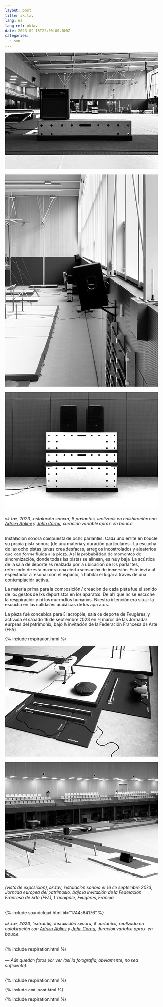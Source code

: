 ```yaml
---
layout: post
title: ɔk.tav
lang: es
lang-ref: oktav
date: 2023-09-15T22:00:00.000Z
categories:
  - son
---
```


![](/imgs/octav11_UP.jpg)

![](/imgs/octav1_UP.jpg)

![](/imgs/octav15_UP.jpg)

###### *ɔk.tav*, 2023, instalación sonora, 8 parlantes, realizada en colabiración con [Adrien Abline](http://ablineadrien.com/) y [John Cornu](https://www.johncornu.com/), duración variable aprox. en boucle.

Instalación sonora compuesta de ocho parlantes. Cada uno emite en boucle su propia pista sonora (de una materia y duración particulares). La escucha de las ocho pistas juntas crea desfaces, arreglos incontrolados y aleatorios que dan *forma* fluida a la pieza. Así la probabilidad de momentos de sincronización, donde todas las pistas se alinean, es muy baja. La acústica de la sala de deporte es realzada por la ubicación de los parlantes, refozando de esta manera una cierta sensación de inmersión. Esto invita al espectador a resonar con el espacio, a habitar el lugar a través de una contemplación activa.

La materia prima para la composición / creación de cada pista fue el sonido de los gestos de lxs deportistxs en los aparatos. De ahí que no se escuche la resppiración y ni los murmullos humanxs. Nuestra intención era situar la escucha en las calidades acústicas de los aparatos.

La pieza fué concebida para El acropôle, sala de deporte de Fougères, y activada el sábado 16 de septiembre 2023 en el marco de las Jornadas eurpeas del patrimonio, bajo la invitación de la Federación Francesa de Arte (FFA).

{% include respiration.html %}

![](/imgs/octav4_UP.jpg)

![](/imgs/octav3_UP.JPEG)

###### (vista de exposición), *ɔk.tav*, instalación sonora el 16 de septembre 2023, Jornada europea del patrimonio, bajo la invitación de la Federación Francesa de Arte (FFA), L’acropôle, Fougères, Francia.

{% include soundcloud.html id="1744564176" %}

###### *ɔk.tav*, 2023, (extracto), instalación sonora, 8 parlantes, realizada en colabiración con [Adrien Abline](http://ablineadrien.com/) y [John Cornu](https://www.johncornu.com/), duración variable aprox. en boucle.

{% include respiration.html %}

###### — *Aún quedan fotos por ver (así la fotografía, obviamente, no sea suficiente).*

{% include respiration.html %}

{% include end-post.html %}

{% include respiration.html %}
